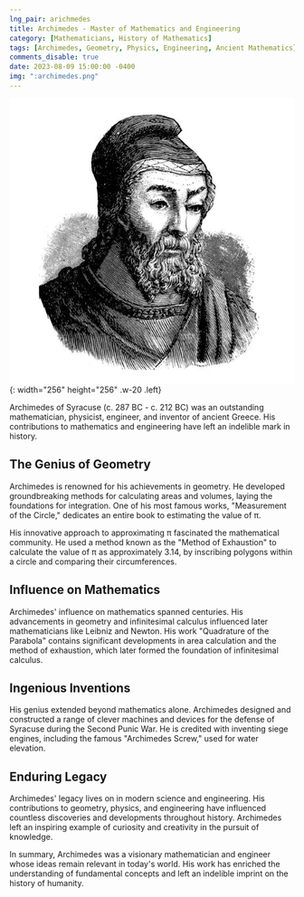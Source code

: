 ```yaml
---
lng_pair: arichmedes
title: Archimedes - Master of Mathematics and Engineering
category: [Mathematicians, History of Mathematics]
tags: [Archimedes, Geometry, Physics, Engineering, Ancient Mathematics]
comments_disable: true
date: 2023-08-09 15:00:00 -0400
img: ":archimedes.png"
---
```


![Desktop View](/assets/img/posts/archimedes.png){: width="256" height="256" .w-20 .left}

Archimedes of Syracuse (c. 287 BC - c. 212 BC) was an outstanding mathematician, physicist, engineer, and inventor of ancient Greece. His contributions to mathematics and engineering have left an indelible mark in history.

## The Genius of Geometry

Archimedes is renowned for his achievements in geometry. He developed groundbreaking methods for calculating areas and volumes, laying the foundations for integration. One of his most famous works, "Measurement of the Circle," dedicates an entire book to estimating the value of π.

His innovative approach to approximating π fascinated the mathematical community. He used a method known as the "Method of Exhaustion" to calculate the value of π as approximately 3.14, by inscribing polygons within a circle and comparing their circumferences.

## Influence on Mathematics

Archimedes' influence on mathematics spanned centuries. His advancements in geometry and infinitesimal calculus influenced later mathematicians like Leibniz and Newton. His work "Quadrature of the Parabola" contains significant developments in area calculation and the method of exhaustion, which later formed the foundation of infinitesimal calculus.

## Ingenious Inventions

His genius extended beyond mathematics alone. Archimedes designed and constructed a range of clever machines and devices for the defense of Syracuse during the Second Punic War. He is credited with inventing siege engines, including the famous "Archimedes Screw," used for water elevation.

## Enduring Legacy

Archimedes' legacy lives on in modern science and engineering. His contributions to geometry, physics, and engineering have influenced countless discoveries and developments throughout history. Archimedes left an inspiring example of curiosity and creativity in the pursuit of knowledge.

In summary, Archimedes was a visionary mathematician and engineer whose ideas remain relevant in today's world. His work has enriched the understanding of fundamental concepts and left an indelible imprint on the history of humanity.
